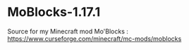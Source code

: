 # MoBlocks-1.17.1
 Source for my Minecraft mod Mo'Blocks : https://www.curseforge.com/minecraft/mc-mods/moblocks
